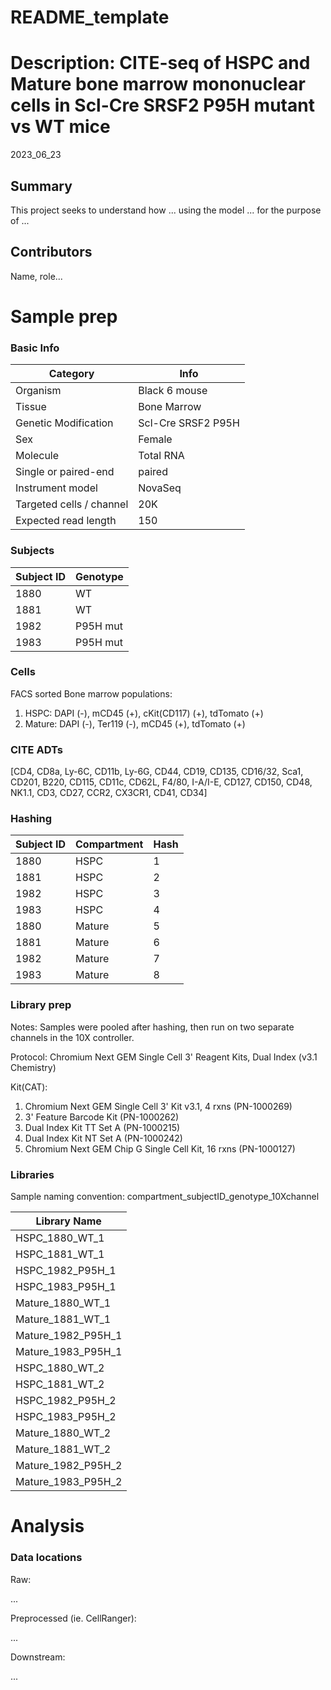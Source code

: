 # README_template

# Description: CITE-seq of HSPC and Mature bone marrow mononuclear cells in Scl-Cre SRSF2 P95H mutant vs WT mice

2023_06_23

## Summary

This project seeks to understand how ... using the model \... for the purpose of ...

## Contributors

Name, role...

# Sample prep

### Basic Info

| Category                 | Info               |
|--------------------------|--------------------|
| Organism                 | Black 6 mouse      |
| Tissue                   | Bone Marrow        |
| Genetic Modification     | Scl-Cre SRSF2 P95H |
| Sex                      | Female             |
| Molecule                 | Total RNA          |
| Single or paired-end     | paired             |
| Instrument model         | NovaSeq            |
| Targeted cells / channel | 20K                |
| Expected read length     | 150                |

### Subjects

| Subject ID | Genotype |
|------------|----------|
| 1880       | WT       |
| 1881       | WT       |
| 1982       | P95H mut |
| 1983       | P95H mut |

### Cells

FACS sorted Bone marrow populations:

1.  HSPC: DAPI (-), mCD45 (+), cKit(CD117) (+), tdTomato (+)
2.  Mature: DAPI (-), Ter119 (-), mCD45 (+), tdTomato (+)

### CITE ADTs

[CD4, CD8a, Ly-6C, CD11b, Ly-6G, CD44, CD19, CD135, CD16/32, Sca1, CD201, B220, CD115, CD11c, CD62L, F4/80, I-A/I-E, CD127, CD150, CD48, NK1.1, CD3, CD27, CCR2, CX3CR1, CD41, CD34]

### Hashing

| Subject ID | Compartment | Hash |
|------------|-------------|------|
| 1880       | HSPC        | 1    |
| 1881       | HSPC        | 2    |
| 1982       | HSPC        | 3    |
| 1983       | HSPC        | 4    |
| 1880       | Mature      | 5    |
| 1881       | Mature      | 6    |
| 1982       | Mature      | 7    |
| 1983       | Mature      | 8    |

### Library prep

Notes: Samples were pooled after hashing, then run on two separate channels in the 10X controller.

Protocol: Chromium Next GEM Single Cell 3' Reagent Kits, Dual Index (v3.1 Chemistry)

Kit(CAT):

1.  Chromium Next GEM Single Cell 3' Kit v3.1, 4 rxns (PN-1000269)
2.  3' Feature Barcode Kit (PN-1000262)
3.  Dual Index Kit TT Set A (PN-1000215)
4.  Dual Index Kit NT Set A (PN-1000242)
5.  Chromium Next GEM Chip G Single Cell Kit, 16 rxns (PN-1000127)

### Libraries

Sample naming convention: compartment_subjectID_genotype_10Xchannel

| Library Name       |
|--------------------|
| HSPC_1880_WT_1     |
| HSPC_1881_WT_1     |
| HSPC_1982_P95H_1   |
| HSPC_1983_P95H_1   |
| Mature_1880_WT_1   |
| Mature_1881_WT_1   |
| Mature_1982_P95H_1 |
| Mature_1983_P95H_1 |
| HSPC_1880_WT_2     |
| HSPC_1881_WT_2     |
| HSPC_1982_P95H_2   |
| HSPC_1983_P95H_2   |
| Mature_1880_WT_2   |
| Mature_1881_WT_2   |
| Mature_1982_P95H_2 |
| Mature_1983_P95H_2 |

# Analysis

### Data locations

Raw:

...

Preprocessed (ie. CellRanger):

...

Downstream:

...
